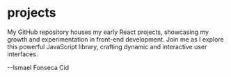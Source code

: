 # projects
My GitHub repository houses my early React projects, showcasing my growth and experimentation in front-end development. Join me as I explore this powerful JavaScript library, crafting dynamic and interactive user interfaces.

--Ismael Fonseca Cid
